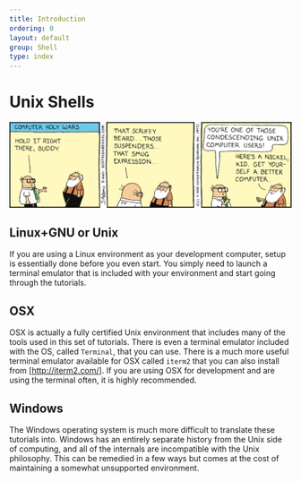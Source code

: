 ```yaml
---
title: Introduction
ordering: 0
layout: default
group: Shell
type: index
---
```


# Unix Shells


![img](/shell/media/dilbert_unix.png)

## Linux+GNU or Unix

If you are using a Linux environment as your development computer, setup is essentially done before you even start. You simply need to launch a terminal emulator that is included with your environment and start going through the tutorials.


## OSX 

OSX is actually a fully certified Unix environment that includes many of the tools used in this set of tutorials. There is even a terminal emulator included with the OS, called `Terminal`, that you can use. There is a much more useful terminal emulator available for OSX called `iterm2` that you can also install from [http://iterm2.com/]. If you are using OSX for development and are using the terminal often, it is highly recommended. 

## Windows

The Windows operating system is much more difficult to translate these tutorials into. Windows has an entirely separate history from the Unix side of computing, and all of the internals are incompatible with the Unix philosophy. This can be remedied in a few ways but comes at the cost of maintaining a somewhat unsupported environment.



